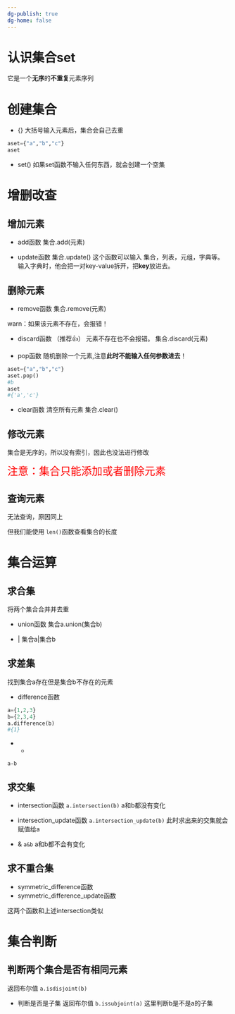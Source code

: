 ```yaml
---
dg-publish: true
dg-home: false
---
```

# 认识集合set
它是一个**无序**的**不重复**元素序列

# 创建集合
- {}
大括号输入元素后，集合会自己去重
```python
aset={"a","b","c"}
aset
```

- set()
如果set函数不输入任何东西，就会创建一个空集
# 增删改查
## 增加元素
- add函数
集合.add(元素)

- update函数
集合.update()
这个函数可以输入 集合，列表，元组，字典等。
输入字典时，他会把一对key-value拆开，把**key**放进去。

## 删除元素
- remove函数
集合.remove(元素)

warn：如果该元素不存在，会报错！


- discard函数 （推荐👍）
元素不存在也不会报错。
集合.discard(元素)

- pop函数
随机删除一个元素,注意**此时不能输入任何参数进去**！
```python
aset={"a","b","c"}
aset.pop()
#b
aset
#{'a','c'}
```

- clear函数
清空所有元素
集合.clear()

## 修改元素
集合是无序的，所以没有索引，因此也没法进行修改

<font color="red" size="5">注意：集合只能添加或者删除元素</font>

## 查询元素
无法查询，原因同上

但我们能使用 `len()`函数查看集合的长度

# 集合运算
## 求合集
将两个集合合并并去重
- union函数
集合a.union(集合b)

- |
集合a|集合b

## 求差集
找到集合a存在但是集合b不存在的元素
- difference函数
```python
a={1,2,3}
b={2,3,4}
a.difference(b)
#{1}
```

- -
`a-b`

## 求交集
- intersection函数
`a.intersection(b)`
a和b都没有变化

- intersection_update函数
`a.intersection_update(b)`
此时求出来的交集就会赋值给a

- &
`a&b`
a和b都不会有变化

## 求不重合集
- symmetric_difference函数
- symmetric_difference_update函数

这两个函数和上述intersection类似

# 集合判断
## 判断两个集合是否有相同元素
返回布尔值
`a.isdisjoint(b)`

- 判断是否是子集
返回布尔值
`b.issubjoint(a)`
这里判断b是不是a的子集


